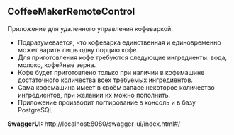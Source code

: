 ## CoffeeMakerRemoteControl  
Приложение для удаленного управления кофеваркой.  
- Подразумевается, что кофеварка единственная и единовременно может варить лишь одну порцию кофе.  
- Для приготовления кофе требуются следующие ингредиенты: вода, молоко, кофейные зерна.  
- Кофе будет приготовлено только при наличии в кофемашине достаточного количества всех требуемых ингредиентов.  
- Сама кофемашина имеет в своём запасе некоторое количество ингредиентов, при желании их можно пополнить.  
- Приложение производит логгирование в консоль и в базу PostgreSQL

**SwaggerUI:** http://localhost:8080/swagger-ui/index.html#/
